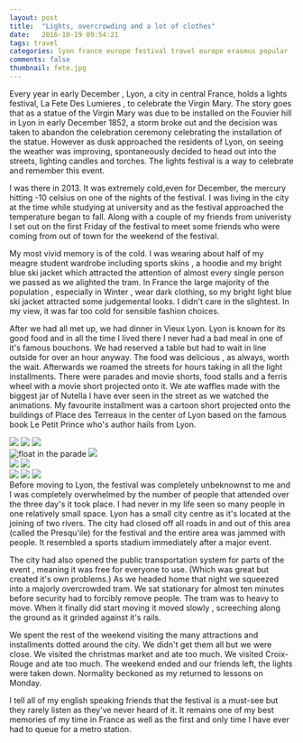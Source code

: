 ```yaml
---
layout: post
title:  "Lights, overcrowding and a lot of clothes"
date:   2016-10-19 09:54:21
tags: travel
categories: lyon france europe festival travel europe erasmus popular
comments: false
thumbnail: fete.jpg
---
```



Every year in early December , Lyon, a city in central France, holds a lights festival, La Fete Des Lumieres , to celebrate the Virgin Mary. The story goes that as a statue of the Virgin Mary was due to be installed on the Fouvier hill in Lyon in early December 1852, a storm broke out and the decision was taken to abandon the celebration ceremony celebrating the installation of the statue. However as dusk approached the residents of Lyon, on seeing the weather was improving, spontaneously decided to head out into the streets, lighting candles and torches. The lights festival is a way to celebrate and remember this event.

I was there in 2013. It was extremely cold,even for December, the mercury hitting -10 celsius on one of the nights of the festival. I was living in the city at the time while studying at university and as the festival approached the temperature began to fall. Along with a couple of my friends from univeristy I set out on the first Friday of the festival to meet some friends who were coming from out of town for the weekend of the festival.

My most vivid memory is of the cold. I was wearing about half of my meagre student wardrobe including sports skins , a hoodie and my bright blue ski jacket which attracted the attention of almost every single person we passed as we alighted the tram. In France the large majority of the population , especially in Winter , wear dark clothing, so my bright light blue ski jacket attracted some judgemental looks. I didn't care in the slightest. In my view, it was far too cold for sensible fashion choices.

After we had all met up, we had dinner in Vieux Lyon. Lyon is known for its good food and in all the time I lived there I never had a bad meal in one of it's famous bouchons. We had reserved a table but had to wait in line outside for over an hour anyway. The food was delicious , as always, worth the wait. Afterwards we roamed the streets for hours taking in all the light installments.  There were parades and movie shorts, food stalls and a ferris wheel with a movie short projected onto it. We ate waffles made with the biggest jar of Nutella I have ever seen in the street as we watched the animations. My favourite installment was a cartoon short projected onto the buildings of Place des Terreaux in the center of Lyon based on the famous book Le Petit Prince who's author hails from Lyon.


<div class="image-gallery row">
	<div class="col-md-12">
		<div class="col-md-5">
			<img class=" col-md-12 gallery-1" src="{{baseurl}}/assets/fete1.jpg"/>
			<img class=" col-md-12 gallery-2" src="{{baseurl}}/assets/fete3.jpg"/>
			<img class=" col-md-12 gallery-5" src="{{baseurl}}/assets/fete6.jpg"/>
		</div>
		<div class="col-md-7">
			<img class="gallery-3" alt="float in the parade" src="{{baseurl}}/assets/fete2.jpg"/>
			<img class="gallery-4" src="{{baseurl}}/assets/fete4.jpg"/>
		</div>
	</div>
	<div class="col-md-12">
		<div class="col-md-7">
			<img class=" col-md-12 gallery-1" src="{{baseurl}}/assets/fete1.jpg"/>
			<img class=" col-md-12 gallery-2" src="{{baseurl}}/assets/fete3.jpg"/>
		</div>
		<div class="col-md-5">
			<img class="col-md-12 gallery-3" src="{{baseurl}}/assets/fete2.jpg"/>
			<img class="col-md-12 col-md-12 gallery-4" src="{{baseurl}}/assets/fete4.jpg"/>
			<img class="col-md-12 gallery-5" src="{{baseurl}}/assets/fete6.jpg"/>
		</div>
	</div>
</div>
Before moving to Lyon, the festival was completely unbeknownst to me and I was completely overwhelmed by the number of people that attended over the three day's it took place. I had never in my life seen so many people in one relatively small space.  Lyon has a small city centre as it's located at the joining of two rivers. The city had closed off all roads in and out of this area (called the Presqu'ile) for the festival and the entire area was jammed with people. It resembled a sports stadium immediately after a major event. 

The city had also opened the public transportation system for parts of the event , meaning it was free for everyone to use. (Which was great but created it's own problems.) As we headed home that night we squeezed into a majorly overcrowded tram. We sat stationary for almost ten minutes before security had to forcibly remove people. The tram was to heavy to move. When it finally did start moving it moved slowly , screeching along the ground as it grinded against it's rails.

We spent the rest of the weekend visiting the many attractions and installments dotted around the city. We didn't get them all but we were close. We visited the christmas market and ate too much. We visited Croix-Rouge and ate too much. The weekend ended and our friends left, the lights were taken down. Normality beckoned as my returned to lessons on Monday.

I tell all of my english speaking friends that the festival is a must-see but they rarely listen as they've never heard of it. It remains one of my best memories of my time in France as well as the first and only time I have ever had to queue for a metro station.




